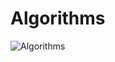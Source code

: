 # Algorithms

![Algorithms](https://user-gold-cdn.xitu.io/2019/7/30/16c42528c48819fd?w=1262&h=412&f=png&s=183786)
